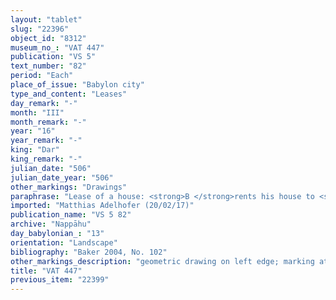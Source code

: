 ```yaml
---
layout: "tablet"
slug: "22396"
object_id: "8312"
museum_no_: "VAT 447"
publication: "VS 5"
text_number: "82"
period: "Each"
place_of_issue: "Babylon city"
type_and_content: "Leases"
day_remark: "-"
month: "III"
month_remark: "-"
year: "16"
year_remark: "-"
king: "Dar"
king_remark: "-"
julian_date: "506"
julian_date_year: "506"
other_markings: "Drawings"
paraphrase: "Lease of a house: <strong>B </strong>rents his house to <strong>A</strong>. The house is next to the broad street (<em>sūqu rap&scaron;u</em>), the thoroughfare of Nab&ucirc; and Nanāya, the yearly rent amounts to 1/3 mina of white cut silver of 1/8 alloy, the duration of the lease is three years.<strong> A</strong> is to pay half at the beginning of the year and the rest in the middle. He is to renew (<em>&scaron;an&ucirc;</em>) the roof and repair (<em>batqa ṣabātu</em>) the drain (<em>asurr&ucirc;</em>). And in Nisannu (I), D&ucirc;zu (IV) and Kislīmu (IX) he is to make additional payments (<em>nūptu</em>). However, he may charge (<em>man&ucirc;</em>) any costs for the repair works to <strong>B</strong>. The house is at <strong>A</strong>&rsquo;s disposal from the 1<sup>st</sup> of Ulūlu (VI) of the 16<sup>th</sup> year. Addendum: Each party has taken a copy. 5 witnesses and the scribe (Bēl-ittannu/Nab&ucirc;-tabni-uṣur//Dābibī).<br /> &nbsp;<br /> <strong>A</strong> = Nuh&scaron;āya/Pālil-uballiṭ; <strong>B</strong> = Iddin-Nab&ucirc;/Nab&ucirc;-bān-zēri//Nappāhu<br /> &nbsp;"
imported: "Matthias Adelhofer (20/02/17)"
publication_name: "VS 5 82"
archive: "Nappāhu"
day_babylonian_: "13"
orientation: "Landscape"
bibliography: "Baker 2004, No. 102"
other_markings_description: "geometric drawing on left edge; marking at right-hand side, end of l. 3"
title: "VAT 447"
previous_item: "22399"
---
```


